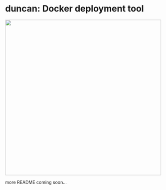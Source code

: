 duncan: Docker deployment tool
==============================

<img src="http://media.cmgdigital.com/shared/img/photos/2016/01/10/14/cc/Tim_Duncan.jpg" width="500">

more README coming soon...
